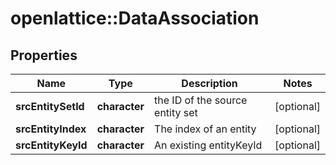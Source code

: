 # openlattice::DataAssociation

## Properties
Name | Type | Description | Notes
------------ | ------------- | ------------- | -------------
**srcEntitySetId** | **character** | the ID of the source entity set | [optional] 
**srcEntityIndex** | **character** | The index of an entity | [optional] 
**srcEntityKeyId** | **character** | An existing entityKeyId | [optional] 



